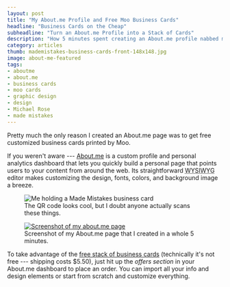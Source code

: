```yaml
---
layout: post
title: "My About.me Profile and Free Moo Business Cards"
headline: "Business Cards on the Cheap"
subheadline: "Turn an About.me Profile into a Stack of Cards"
description: "How 5 minutes spent creating an About.me profile nabbed me custom Moo business cards of my own design."
category: articles
thumb: mademistakes-business-cards-front-148x148.jpg
image: about-me-featured
tags: 
- aboutme
- about.me
- business cards
- moo cards
- graphic design
- design
- Michael Rose
- made mistakes
---
```

Pretty much the only reason I created an About.me page was to get free customized business cards printed by Moo.

If you weren't aware --- [About.me](http://about.me) is a custom profile and personal analytics dashboard that lets you quickly build a personal page that points users to your content from around the web. Its straightforward <abbr title="What You See Is What You Get">WYSIWYG</abbr> editor makes customizing the design, fonts, colors, and background image a breeze.

<figure>
    <img src="{{ site.url }}/images/michael-rose-business-card-qr-620x413.jpg" alt="Me holding a Made Mistakes business card" />
    <figcaption>The QR code looks cool, but I doubt anyone actually scans these things.</figcaption>
</figure>

<figure>
    <a href="http://about.me/michael.rose"><img src="{{ site.url }}/images/michael-rose-about-me-620x349.jpg" alt="Screenshot of my about.me page" /></a>
    <figcaption>Screenshot of my About.me page that I created in a whole 5 minutes.</figcaption>
</figure>

To take advantage of the [free stack of business cards](http://about.me/offers/cards) (technically it's not free --- shipping costs $5.50), just hit up the *offers section* in your About.me dashboard to place an order. You can import all your info and design elements or start from scratch and customize everything.